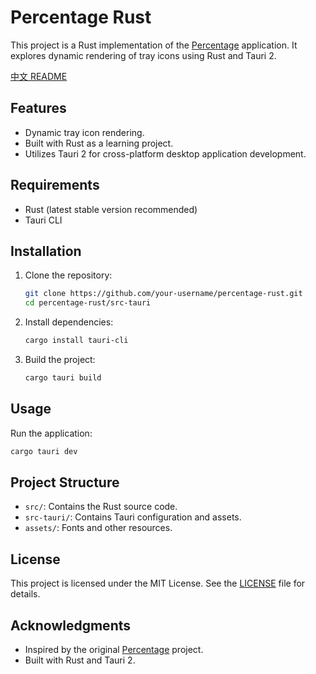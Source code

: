 # Percentage Rust

This project is a Rust implementation of the [Percentage](https://github.com/kas/percentage) application. It explores dynamic rendering of tray icons using Rust and Tauri 2.

[中文 README](README.zh-cn.md)

## Features
- Dynamic tray icon rendering.
- Built with Rust as a learning project.
- Utilizes Tauri 2 for cross-platform desktop application development.

## Requirements
- Rust (latest stable version recommended)
- Tauri CLI

## Installation
1. Clone the repository:
   ```bash
   git clone https://github.com/your-username/percentage-rust.git
   cd percentage-rust/src-tauri
   ```

2. Install dependencies:
   ```bash
   cargo install tauri-cli
   ```

3. Build the project:
   ```bash
   cargo tauri build
   ```

## Usage
Run the application:
```bash
cargo tauri dev
```

## Project Structure
- `src/`: Contains the Rust source code.
- `src-tauri/`: Contains Tauri configuration and assets.
- `assets/`: Fonts and other resources.

## License
This project is licensed under the MIT License. See the [LICENSE](LICENSE) file for details.

## Acknowledgments
- Inspired by the original [Percentage](https://github.com/kas/percentage) project.
- Built with Rust and Tauri 2.